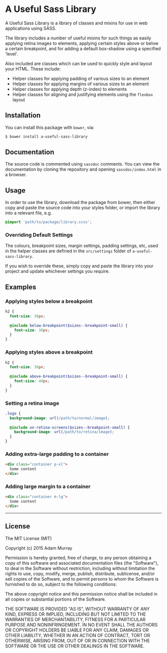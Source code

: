 # A Useful Sass Library

A Useful Sass Library is a library of classes and mixins for use in web applications
using SASS.

The library includes a number of useful mixins for such things as easily applying retina images
to elements, applying certain styles above or below a certain breakpoint, and for
adding a default box-shadow using a specified 'level'.

Also included are classes which can be used to quickly style and layout your HTML.
These include:

* Helper classes for applying padding of various sizes to an element
* Helper classes for applying margins of various sizes to an element
* Helper classes for applying depth (z-index) to elements
* Helper classes for aligning and justifying elements using the `flexbox` layout

## Installation
You can install this package with `bower`, via:

```bash
$ bower install a-useful-sass-library
```

## Documentation
The source code is commented using `sassdoc` comments. You can view the documentation by cloning
the repository and opening `sassdoc/index.html` in a browser.

## Usage
In order to use the library, download the package from bower, then either copy and
paste the source code into your styles folder, or import the library into a relevant file,
e.g.

```scss
@import 'path/to/package/library.scss';
```

### Overriding Default Settings
The colours, breakpoint sizes, margin settings, padding settings, etc, used in the helper
classes are defined in the `src/settings` folder of `a-useful-sass-library`.

If you wish to override these, simply copy and paste the library into your project and update
whichever settings you require.

## Examples

### Applying styles below a breakpoint
```scss
h2 {
  font-size: 36px;
  
  @include below-breakpoint($sizes--breakpoint-small) {
    font-size: 30px;
  }
}
```

### Applying styles above a breakpoint
```scss
h2 {
  font-size: 36px;
  
  @include above-breakpoint($sizes--breakpoint-small) {
    font-size: 40px;
  }
}
```

### Setting a retina image
```scss
.logo {
  background-image: url(/path/to/normal/image);
  
  @include on-retina-screens($sizes--breakpoint-small) {
    background-image: url(/path/to/retina/image);
  }
}
```

### Adding extra-large padding to a container
```html
<div class="container p-xl">
  Some content
</div>
```

### Adding large margin to a container
```html
<div class="container m-lg">
  Some content
</div>
```

-------

## License
The MIT License (MIT)

Copyright (c) 2015 Adam Murray

Permission is hereby granted, free of charge, to any person obtaining a copy
of this software and associated documentation files (the "Software"), to deal
in the Software without restriction, including without limitation the rights
to use, copy, modify, merge, publish, distribute, sublicense, and/or sell
copies of the Software, and to permit persons to whom the Software is
furnished to do so, subject to the following conditions:

The above copyright notice and this permission notice shall be included in all
copies or substantial portions of the Software.

THE SOFTWARE IS PROVIDED "AS IS", WITHOUT WARRANTY OF ANY KIND, EXPRESS OR
IMPLIED, INCLUDING BUT NOT LIMITED TO THE WARRANTIES OF MERCHANTABILITY,
FITNESS FOR A PARTICULAR PURPOSE AND NONINFRINGEMENT. IN NO EVENT SHALL THE
AUTHORS OR COPYRIGHT HOLDERS BE LIABLE FOR ANY CLAIM, DAMAGES OR OTHER
LIABILITY, WHETHER IN AN ACTION OF CONTRACT, TORT OR OTHERWISE, ARISING FROM,
OUT OF OR IN CONNECTION WITH THE SOFTWARE OR THE USE OR OTHER DEALINGS IN THE
SOFTWARE.
